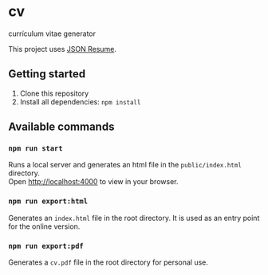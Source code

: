 # cv
currículum vitae generator

This project uses [JSON Resume](https://jsonresume.org/).

## Getting started

1. Clone this repository
2. Install all dependencies: `npm install`

## Available commands

### `npm run start`

Runs a local server and generates an html file in the `public/index.html` directory.<br />
Open [http://localhost:4000](http://localhost:4000) to view in your browser.

### `npm run export:html`

Generates an `index.html` file in the root directory. It is used as an entry point for the online version.

### `npm run export:pdf`

Generates a `cv.pdf` file in the root directory for personal use.
